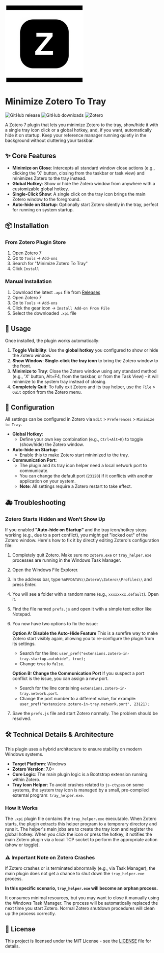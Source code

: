 ![Plugin Icon](addon/content/icons/favicon.png)

# Minimize Zotero To Tray

![GitHub release](https://img.shields.io/github/v/release/B3000Kcn/minimize-zotero-to-tray)
![GitHub downloads](https://img.shields.io/github/downloads/B3000Kcn/minimize-zotero-to-tray/total)
![Zotero](https://img.shields.io/badge/Zotero-7-blue)

A Zotero 7 plugin that lets you minimize Zotero to the tray, show/hide it with a single tray icon click or a global hotkey, and, if you want, automatically hide it on startup. Keep your reference manager running quietly in the background without cluttering your taskbar.

## ✨ Core Features

- **Minimize on Close**: Intercepts all standard window close actions (e.g., clicking the 'X' button, closing from the taskbar or task view) and minimizes Zotero to the tray instead.
- **Global Hotkey**: Show or hide the Zotero window from anywhere with a customizable global hotkey.
- **Single-Click Show**: A single click on the tray icon brings the main Zotero window to the foreground.
- **Auto-hide on Startup**: Optionally start Zotero silently in the tray, perfect for running on system startup.

## 📦 Installation

### From Zotero Plugin Store
1. Open Zotero 7
2. Go to `Tools` → `Add-ons`
3. Search for "Minimize Zotero To Tray"
4. Click `Install`

### Manual Installation
1. Download the latest `.xpi` file from [Releases](https://github.com/B3000Kcn/minimize-zotero-to-tray/releases)
2. Open Zotero 7
3. Go to `Tools` → `Add-ons`
4. Click the gear icon → `Install Add-on From File`
5. Select the downloaded `.xpi` file

## 🚀 Usage

Once installed, the plugin works automatically:

1. **Toggle Visibility**: Use the **global hotkey** you configured to show or hide the Zotero window.
2. **Show Window**: **Single-click the tray icon** to bring the Zotero window to the front.
3. **Minimize to Tray**: Close the Zotero window using any standard method (e.g., 'X' button, Alt+F4, from the taskbar, or from the Task View) - it will minimize to the system tray instead of closing.
4. **Completely Quit**: To fully exit Zotero and its tray helper, use the `File` > `Quit` option from the Zotero menu.

## 🔧 Configuration

All settings can be configured in Zotero via `Edit` > `Preferences` > `Minimize to Tray`.

- **Global Hotkey**:
  - Define your own key combination (e.g., `Ctrl+Alt+K`) to toggle (show/hide) the Zotero window.
- **Auto-hide on Startup**:
  - Enable this to make Zotero start minimized to the tray.
- **Communication Port**:
  - The plugin and its tray icon helper need a local network port to communicate.
  - You can change the default port (`23120`) if it conflicts with another application on your system.
  - **Note**: All settings require a Zotero restart to take effect.

## 🚑 Troubleshooting

### Zotero Starts Hidden and Won't Show Up

If you enabled **"Auto-hide on Startup"** and the tray icon/hotkey stops working (e.g., due to a port conflict), you might get "locked out" of the Zotero window. Here's how to fix it by directly editing Zotero's configuration file:

1. Completely quit Zotero. Make sure no `zotero.exe` or `tray_helper.exe` processes are running in the Windows Task Manager.
2. Open the Windows File Explorer.
3. In the address bar, type `%APPDATA%\\Zotero\\Zotero\\Profiles\\` and press Enter.
4. You will see a folder with a random name (e.g., `xxxxxxxx.default`). Open it.
5. Find the file named `prefs.js` and open it with a simple text editor like Notepad.
6. You now have two options to fix the issue:

    **Option A: Disable the Auto-Hide Feature**
    This is a surefire way to make Zotero start visibly again, allowing you to re-configure the plugin from its settings.
    - Search for the line: `user_pref("extensions.zotero-in-tray.startup.autohide", true);`
    - Change `true` to `false`.

    **Option B: Change the Communication Port**
    If you suspect a port conflict is the issue, you can assign a new port.
    - Search for the line containing `extensions.zotero-in-tray.network.port`.
    - Change the port number to a different value, for example: `user_pref("extensions.zotero-in-tray.network.port", 23121);`

7. Save the `prefs.js` file and start Zotero normally. The problem should be resolved.

## 🛠️ Technical Details & Architecture

This plugin uses a hybrid architecture to ensure stability on modern Windows systems.

- **Target Platform**: Windows
- **Zotero Version**: 7.0+ 
- **Core Logic**: The main plugin logic is a Bootstrap extension running within Zotero.
- **Tray Icon Helper**: To avoid crashes related to `js-ctypes` on some systems, the system tray icon is managed by a small, pre-compiled external program: `tray_helper.exe`.

### How It Works

The `.xpi` plugin file contains the `tray_helper.exe` executable. When Zotero starts, the plugin extracts this helper program to a temporary directory and runs it. The helper's main jobs are to create the tray icon and register the global hotkey. When you click the icon or press the hotkey, it notifies the main Zotero plugin via a local TCP socket to perform the appropriate action (show or toggle).

### ⚠️ Important Note on Zotero Crashes

If Zotero crashes or is terminated abnormally (e.g., via Task Manager), the main plugin does not get a chance to shut down the `tray_helper.exe` process. 

**In this specific scenario, `tray_helper.exe` will become an orphan process.** 

It consumes minimal resources, but you may want to close it manually using the Windows Task Manager. The process will be automatically replaced the next time you start Zotero. Normal Zotero shutdown procedures will clean up the process correctly.

## 📄 License

This project is licensed under the MIT License - see the [LICENSE](LICENSE) file for details.
